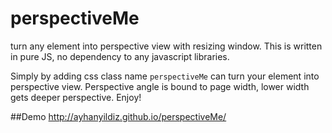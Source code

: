 # perspectiveMe
turn any element into perspective view with resizing window. This is written in pure JS, no dependency to any javascript libraries.

Simply by adding css class name `perspectiveMe`  can turn your element into perspective view. Perspective angle is bound to page width, lower width gets deeper perspective. Enjoy!

##Demo
http://ayhanyildiz.github.io/perspectiveMe/
